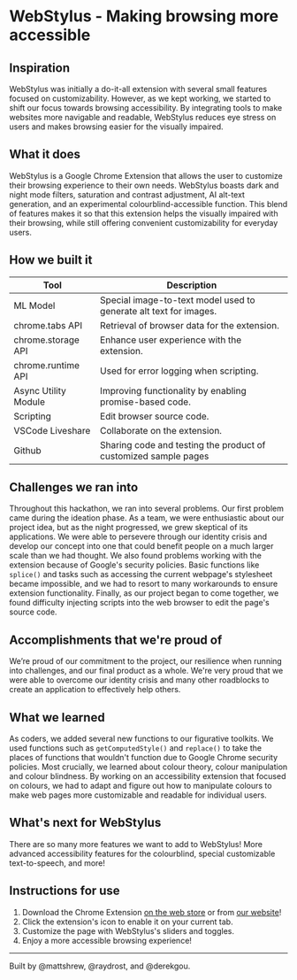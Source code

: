 # WebStylus - Making browsing more accessible

## Inspiration
WebStylus was initially a do-it-all extension with several small features focused on customizability. However, as we kept working, we started to shift our focus towards browsing accessibility. By integrating tools to make websites more navigable and readable, WebStylus reduces eye stress on users and makes browsing easier for the visually impaired.
## What it does
WebStylus is a Google Chrome Extension that allows the user to customize their browsing experience to their own needs. WebStylus boasts dark and night mode filters, saturation and contrast adjustment, AI alt-text generation, and an experimental colourblind-accessible function. This blend of features makes it so that this extension helps the visually impaired with their browsing, while still offering convenient customizability for everyday users.
## How we built it
| Tool | Description |
| ----------- | ----------- |
| ML Model | Special image-to-text model used to generate alt text for images. |
| chrome.tabs API | Retrieval of browser data for the extension. |
| chrome.storage API | Enhance user experience with the extension. |
| chrome.runtime API | Used for error logging when scripting. |
| Async Utility Module | Improving functionality by enabling promise-based code. |
| Scripting | Edit browser source code. |
| VSCode Liveshare | Collaborate on the extension. |
| Github | Sharing code and testing the product of customized sample pages |
## Challenges we ran into
Throughout this hackathon, we ran into several problems. 
Our first problem came during the ideation phase. As a team, we were enthusiastic about our project idea, but as the night progressed, we grew skeptical of its applications. We were able to persevere through our identity crisis and develop our concept into one that could benefit people on a much larger scale than we had thought.
We also found problems working with the extension because of Google's security policies. Basic functions like `splice()` and tasks such as accessing the current webpage's stylesheet became impossible, and we had to resort to many workarounds to ensure extension functionality.
Finally, as our project began to come together, we found difficulty injecting scripts into the web browser to edit the page's source code. 

## Accomplishments that we're proud of
We’re proud of our commitment to the project, our resilience when running into challenges, and our final product as a whole. We're very proud that we were able to overcome our identity crisis and many other roadblocks to create an application to effectively help others. 
## What we learned
As coders, we added several new functions to our figurative toolkits. We used functions such as `getComputedStyle()` and `replace()` to take the places of functions that wouldn't function due to Google Chrome security policies.
Most crucially, we learned about colour theory, colour manipulation and colour blindness. By working on an accessibility extension that focused on colours, we had to adapt and figure out how to manipulate colours to make web pages more customizable and readable for individual users.
## What's next for WebStylus
There are so many more features we want to add to WebStylus! More advanced accessibility features for the colourblind, special customizable text-to-speech, and more!

## Instructions for use
1. Download the Chrome Extension [on the web store](https://chrome.google.com/webstore/detail/webstylus/bkofepamgipmidolgcfajlaclgnfmpij) or from [our website](https://webstylus.vercel.app/)!
2. Click the extension's icon to enable it on your current tab.
3. Customize the page with WebStylus's sliders and toggles.
4. Enjoy a more accessible browsing experience!

---
Built by @mattshrew, @raydrost, and @derekgou.
